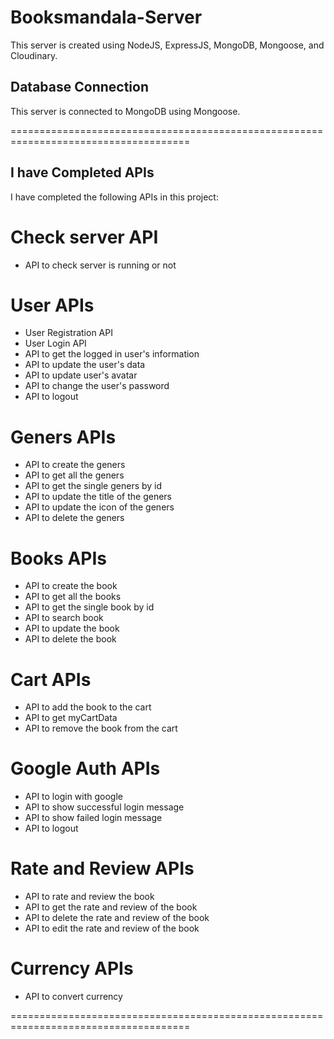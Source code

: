 # Booksmandala-Server
This server is created using NodeJS, ExpressJS, MongoDB, Mongoose, and Cloudinary. 

## Database Connection
This server is connected to MongoDB using Mongoose.

=====================================================================================

## I have Completed APIs
I have completed the following APIs in this project:

# Check server API
*   API to check server is running or not

# User APIs
*   User Registration API
*   User Login API
*   API to get the logged in user's information
*   API to update the user's data
*   API to update user's avatar
*   API to change the user's password
*   API to logout

# Geners APIs
*   API to create the geners
*   API to get all the geners
*   API to get the single geners by id
*   API to update the title of the geners
*   API to update the icon of the geners
*   API to delete the geners

# Books APIs
*   API to create the book
*   API to get all the books
*   API to get the single book by id
*   API to search book
*   API to update the book
*   API to delete the book

# Cart APIs
*   API to add the book to the cart
*   API to get myCartData
*   API to remove the book from the cart

# Google Auth APIs
*   API to login with google
*   API to show successful login message
*   API to show failed login message
*   API to logout

# Rate and Review APIs
*   API to rate and review the book
*   API to get the rate and review of the book
*   API to delete the rate and review of the book
*   API to edit the rate and review of the book

# Currency APIs
*   API to convert currency

=====================================================================================

